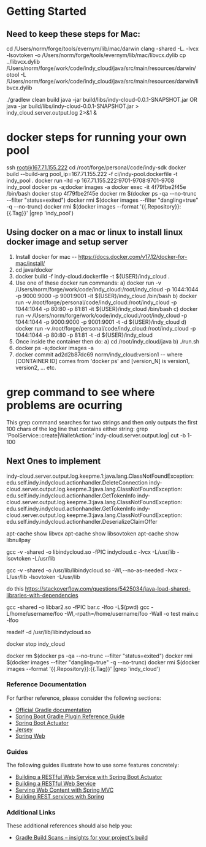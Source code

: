 # Getting Started

Need to keep these steps for Mac:
---------------------------------------------------------------------------------------------------
cd /Users/norm/forge/tools/evernym/lib/mac/darwin
clang -shared -L. -lvcx -lsovtoken -o /Users/norm/forge/tools/evernym/lib/mac/libvcx.dylib
cp ../libvcx.dylib /Users/norm/forge/work/code/indy_cloud/java/src/main/resources/darwin/
otool -L /Users/norm/forge/work/code/indy_cloud/java/src/main/resources/darwin/libvcx.dylib

./gradlew clean build
java -jar build/libs/indy-cloud-0.0.1-SNAPSHOT.jar
OR
java -jar build/libs/indy-cloud-0.0.1-SNAPSHOT.jar > indy_cloud.server.output.log 2>&1 &


docker steps for running your own pool
==========================================================================================================
ssh root@167.71.155.222
cd /root/forge/personal/code/indy-sdk
docker build --build-arg pool_ip=167.71.155.222 -f ci/indy-pool.dockerfile -t indy_pool .
docker run -itd -p 167.71.155.222:9701-9708:9701-9708 indy_pool
docker ps -a;docker images -a
docker exec -it 4f79fbe2f45e /bin/bash
docker stop 4f79fbe2f45e
docker rm $(docker ps -qa --no-trunc --filter "status=exited")
docker rmi $(docker images --filter "dangling=true" -q --no-trunc)
docker rmi $(docker images --format '{{.Repository}}:{{.Tag}}' |grep 'indy_pool')


Using docker on a mac or linux to install linux docker image and setup server
------------------------------------------------------------------------------------------------------
1) Install docker for mac -- https://docs.docker.com/v17.12/docker-for-mac/install/
2) cd java/docker
3) docker build -f indy-cloud.dockerfile -t ${USER}/indy_cloud .
4) Use one of these docker run commands:
    a) docker run -v /Users/norm/forge/work/code/indy_cloud:/root/indy_cloud -p 1044:1044 -p 9000:9000 -p 9001:9001 -it ${USER}/indy_cloud /bin/bash
    b) docker run -v /root/forge/personal/code/indy_cloud:/root/indy_cloud -p 1044:1044 -p 80:80 -p 81:81 -it ${USER}/indy_cloud /bin/bash
    c) docker run -v /Users/norm/forge/work/code/indy_cloud:/root/indy_cloud -p 1044:1044 -p 9000:9000 -p 9001:9001 -t -d ${USER}/indy_cloud
    d) docker run -v /root/forge/personal/code/indy_cloud:/root/indy_cloud -p 1044:1044 -p 80:80 -p 81:81 -t -d ${USER}/indy_cloud
5) Once inside the container then do:
    a) cd /root/indy_cloud/java
    b) ./run.sh
6) docker ps -a;docker images -a
7) docker commit ad2d2b87dc69 norm/indy_cloud:version1 -- where [CONTAINER ID] comes from 'docker ps' and [version_N] is version1, version2, ... etc.

grep command to see where problems are ocurring
=========================================================================================================
This grep command searches for two strings and then only outputs the first 100 chars of the
log line that contains either string: grep 'PoolService::create\|WalletAction:' indy-cloud.server.output.log| cut -b 1-100


Next Ones to implement
------------------------------------------------------------------------------------------------------
indy-cloud.server.output.log.keepme.1:java.lang.ClassNotFoundException: edu.self.indy.indycloud.actionhandler.DeleteConnection
indy-cloud.server.output.log.keepme.3:java.lang.ClassNotFoundException: edu.self.indy.indycloud.actionhandler.GetTokenInfo
indy-cloud.server.output.log.keepme.3:java.lang.ClassNotFoundException: edu.self.indy.indycloud.actionhandler.GetTokenInfo
indy-cloud.server.output.log.keepme.3:java.lang.ClassNotFoundException: edu.self.indy.indycloud.actionhandler.DeserializeClaimOffer

apt-cache show libvcx
apt-cache show libsovtoken
apt-cache show libnullpay

gcc -v -shared -o libindycloud.so -fPIC indycloud.c -lvcx -L/usr/lib -lsovtoken -L/usr/lib

gcc -v -shared -o /usr/lib/libindycloud.so -Wl,--no-as-needed -lvcx -L/usr/lib -lsovtoken -L/usr/lib

do this https://stackoverflow.com/questions/5425034/java-load-shared-libraries-with-dependencies

gcc -shared -o libbar2.so -fPIC bar.c -lfoo -L$(pwd)
gcc -L/home/username/foo -Wl,-rpath=/home/username/foo -Wall -o test main.c -lfoo

readelf -d /usr/lib/libindycloud.so

docker stop indy_cloud

docker rm $(docker ps -qa --no-trunc --filter "status=exited")
docker rmi $(docker images --filter "dangling=true" -q --no-trunc)
docker rmi $(docker images --format '{{.Repository}}:{{.Tag}}' |grep 'indy_cloud')




### Reference Documentation
For further reference, please consider the following sections:

* [Official Gradle documentation](https://docs.gradle.org)
* [Spring Boot Gradle Plugin Reference Guide](https://docs.spring.io/spring-boot/docs/2.2.0.RELEASE/gradle-plugin/reference/html/)
* [Spring Boot Actuator](https://docs.spring.io/spring-boot/docs/2.2.0.RELEASE/reference/htmlsingle/#production-ready)
* [Jersey](https://docs.spring.io/spring-boot/docs/2.2.0.RELEASE/reference/htmlsingle/#boot-features-jersey)
* [Spring Web](https://docs.spring.io/spring-boot/docs/2.2.0.RELEASE/reference/htmlsingle/#boot-features-developing-web-applications)

### Guides
The following guides illustrate how to use some features concretely:

* [Building a RESTful Web Service with Spring Boot Actuator](https://spring.io/guides/gs/actuator-service/)
* [Building a RESTful Web Service](https://spring.io/guides/gs/rest-service/)
* [Serving Web Content with Spring MVC](https://spring.io/guides/gs/serving-web-content/)
* [Building REST services with Spring](https://spring.io/guides/tutorials/bookmarks/)

### Additional Links
These additional references should also help you:

* [Gradle Build Scans – insights for your project's build](https://scans.gradle.com#gradle)

